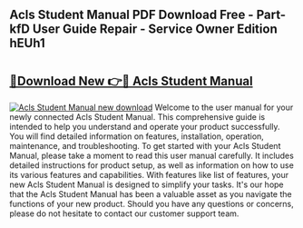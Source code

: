 ## Acls Student Manual PDF Download Free - Part-kfD User Guide Repair - Service Owner Edition hEUh1

# <h2><a href="http://bc14699.oget.top/?id=Acls+Student+Manual">🔗Download New 👉🔴 Acls Student Manual</a></h2>

[![Acls Student Manual new download](https://i.imgur.com/5g1atiW.png)](http://bc14699.oget.top/?id=Acls+Student+Manual)
Welcome to the user manual for your newly connected Acls Student Manual. This comprehensive guide is intended to help you understand and operate your product successfully. You will find detailed information on features, installation, operation, maintenance, and troubleshooting. To get started with your Acls Student Manual, please take a moment to read this user manual carefully. It includes detailed instructions for product setup, as well as information on how to use its various features and capabilities. With features like list of features, your new Acls Student Manual is designed to simplify your tasks. It's our hope that the Acls Student Manual has been a valuable asset as you navigate the functions of your new product. Should you have any questions or concerns, please do not hesitate to contact our customer support team.

